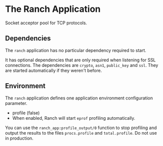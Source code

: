 The Ranch Application
=====================

Socket acceptor pool for TCP protocols.

Dependencies
------------

The `ranch` application has no particular dependency required
to start.

It has optional dependencies that are only required when
listening for SSL connections. The dependencies are `crypto`,
`asn1`, `public_key` and `ssl`. They are started automatically
if they weren't before.

Environment
-----------

The `ranch` application defines one application environment
configuration parameter.

 -  profile (false)
   -  When enabled, Ranch will start `eprof` profiling automatically.

You can use the `ranch_app:profile_output/0` function to stop
profiling and output the results to the files `procs.profile`
and `total.profile`. Do not use in production.
